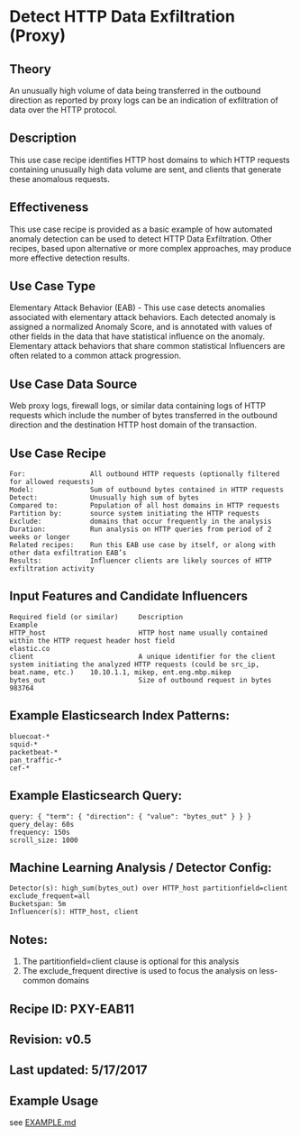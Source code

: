# Detect HTTP Data Exfiltration (Proxy)

## Theory

An unusually high volume of data being transferred in the outbound direction as reported by proxy logs can be an indication of exfiltration of data over the HTTP protocol.

## Description

This use case recipe identifies HTTP host domains to which HTTP requests containing unusually high data volume are sent, and clients that generate these anomalous requests.

## Effectiveness

This use case recipe is provided as a basic example of how automated anomaly detection can be used to detect HTTP Data Exfiltration.  Other recipes, based upon alternative or more complex approaches, may produce more effective detection results.

## Use Case Type

Elementary Attack Behavior (EAB) - This use case detects anomalies associated with elementary attack behaviors.  Each detected anomaly is assigned a normalized Anomaly Score, and is annotated with values of other fields in the data that have statistical influence on the anomaly.  Elementary attack behaviors that share common statistical Influencers are often related to a common attack progression.

## Use Case Data Source

Web proxy logs, firewall logs, or similar data containing logs of HTTP requests which include the number of bytes transferred in the outbound direction and the destination HTTP host domain of the transaction.

## Use Case Recipe

    For:                All outbound HTTP requests (optionally filtered for allowed requests)
    Model:              Sum of outbound bytes contained in HTTP requests
    Detect:             Unusually high sum of bytes
    Compared to:        Population of all host domains in HTTP requests
    Partition by:       source system initiating the HTTP requests
    Exclude:            domains that occur frequently in the analysis
    Duration:           Run analysis on HTTP queries from period of 2 weeks or longer
    Related recipes:    Run this EAB use case by itself, or along with other data exfiltration EAB’s
    Results:            Influencer clients are likely sources of HTTP exfiltration activity

## Input Features and Candidate Influencers

    Required field (or similar)     Description                                                                                                           Example
    HTTP_host                       HTTP host name usually contained within the HTTP request header host field                                            elastic.co
    client                          A unique identifier for the client system initiating the analyzed HTTP requests (could be src_ip, beat.name, etc.)    10.10.1.1, mikep, ent.eng.mbp.mikep
    bytes_out                       Size of outbound request in bytes                                                                                     983764

## Example Elasticsearch Index Patterns:

    bluecoat-*
    squid-*
    packetbeat-*
    pan_traffic-*
    cef-*

## Example Elasticsearch Query:

    query: { "term": { "direction": { "value": "bytes_out" } } }
    query_delay: 60s
    frequency: 150s
    scroll_size: 1000

## Machine Learning Analysis / Detector Config:

    Detector(s): high_sum(bytes_out) over HTTP_host partitionfield=client exclude_frequent=all
    Bucketspan: 5m
    Influencer(s): HTTP_host, client

## Notes: <delete label if none>
1. The partitionfield=client clause is optional for this analysis
1. The exclude_frequent directive is used to focus the analysis on less-common domains


## Recipe ID: PXY-EAB11

## Revision:  v0.5

## Last updated: 5/17/2017

## Example Usage

see [EXAMPLE.md](https://github.com/elastic/examples/blob/master/Machine%20Learning/Security%20analytics%20recipes/HTTP_Data_Exfiltration/EXAMPLE.md)
